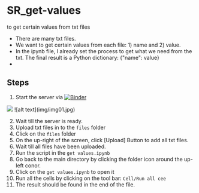 # SR_get-values
to get certain values from txt files

- There are many txt files.
- We want to get certain values from each file: 1) name and 2) value.
- In the ipynb file, I already set the process to get what we need from the txt. The final result is a Python dictionary: {"name": value}
- 

## Steps
1. Start the server via [![Binder](https://mybinder.org/badge_logo.svg)](https://mybinder.org/v2/gh/wudaudau/SR_get-values/main)
<img src="img/img01.jpg">
![alt text](img/img01.jpg)

2. Wait till the server is ready.
3. Upload txt files in to the `files` folder
  1. Click on the `files` folder
  2. On the up-right of the screen, click [Upload] Button to add all txt files.
  3. Wait till all files have been uploaded.
4. Run the script in the `get values.ipynb`
  1. Go back to the main directory by clicking the folder icon around the up-left conor.
  2. Click on the `get values.ipynb` to open it
  3. Run all the cells by clicking on the tool bar: `Cell/Run all cee`
  4. The result should be found in the end of the file.
